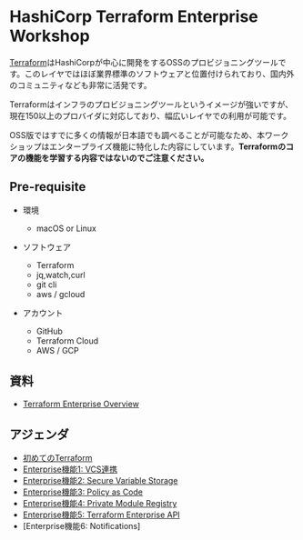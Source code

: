 # HashiCorp Terraform Enterprise Workshop

[Terraform](https://www.terraform.io/)はHashiCorpが中心に開発をするOSSのプロビジョニングツールです。このレイヤではほぼ業界標準のソフトウェアと位置付けられており、国内外のコミュニティなども非常に活発です。

Terraformはインフラのプロビジョニングツールというイメージが強いですが、現在150以上のプロバイダに対応しており、幅広いレイヤでの利用が可能です。

OSS版ではすでに多くの情報が日本語でも調べることが可能なため、本ワークショップはエンタープライズ機能に特化した内容にしています。**Terraformのコアの機能を学習する内容ではないのでご注意ください。**

## Pre-requisite

* 環境
	* macOS or Linux

* ソフトウェア
	* Terraform
	* jq,watch,curl
	* git cli
	* aws / gcloud

* アカウント
	* GitHub
	* Terraform Cloud
	* AWS / GCP

## 資料

* [Terraform Enterprise Overview](https://docs.google.com/presentation/d/1Ovdee0FIrJ_h66B5DToQNYKWJ9XRbudS0RCk4d_x1Eg/edit?usp=sharing)

## アジェンダ
* [初めてのTerraform](https://github.com/hashicorp-japan/terraform-workshop/blob/master/contents/hello-terraform.md)
* [Enterprise機能1: VCS連携](https://github.com/hashicorp-japan/terraform-workshop/blob/master/contents/vcs.md)
* [Enterprise機能2: Secure Variable Storage](https://github.com/hashicorp-japan/terraform-workshop/blob/master/contents/variables.md)
* [Enterprise機能3: Policy as Code](https://github.com/hashicorp-japan/terraform-workshop/blob/master/contents/sentinel.md)
* [Enterprise機能4: Private Module Registry](https://github.com/hashicorp-japan/terraform-workshop/blob/master/contents/module.md)
* [Enterprise機能5: Terraform Enterprise API](https://github.com/hashicorp-japan/terraform-workshop/blob/master/contents/tf-api.md)
* [Enterprise機能6: Notifications]